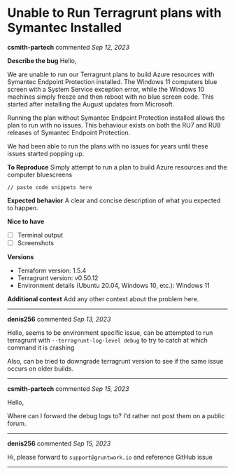 # Unable to Run Terragrunt plans with Symantec Installed

**csmith-partech** commented *Sep 12, 2023*

**Describe the bug**
Hello,

We are unable to run our Terragrunt plans to build Azure resources with Symantec Endpoint Protection installed. The Windows 11 computers blue screen with a System Service exception error, while the Windows 10 machines simply freeze and then reboot with no blue screen code. This started after installing the August updates from Microsoft.

Running the plan without Symantec Endpoint Protection installed allows the plan to run with no issues. This behaviour exists on both the RU7 and RU8 releases of Symantec Endpoint Protection.

We had been able to run the plans with no issues for years until these issues started popping up. 

**To Reproduce**
Simply attempt to run a plan to build Azure resources and the computer bluescreens

```hcl
// paste code snippets here
```

**Expected behavior**
A clear and concise description of what you expected to happen.

**Nice to have**
- [ ] Terminal output
- [ ] Screenshots

**Versions**
- Terraform version: 1.5.4
- Terragrunt version: v0.50.12
- Environment details (Ubuntu 20.04, Windows 10, etc.): Windows 11

**Additional context**
Add any other context about the problem here.
<br />
***


**denis256** commented *Sep 13, 2023*

Hello,
seems to be environment specific issue,
can be attempted to run terragrunt with `--terragrunt-log-level debug` to try to catch at which command it is crashing

Also, can be tried to downgrade terragrunt version to see if the same issue occurs on older builds.
***

**csmith-partech** commented *Sep 15, 2023*

Hello,

Where can I forward the debug logs to? I'd rather not post them on a public forum.
***

**denis256** commented *Sep 15, 2023*

Hi,
please forward to `support@gruntwork.io` and reference GitHub issue
***

